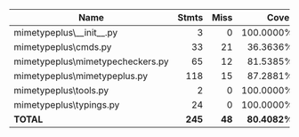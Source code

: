 | Name                             |    Stmts |     Miss |        Cover |
|--------------------------------- | -------: | -------: | -----------: |
| mimetypeplus\\_\_init\_\_.py     |        3 |        0 |    100.0000% |
| mimetypeplus\cmds.py             |       33 |       21 |     36.3636% |
| mimetypeplus\mimetypecheckers.py |       65 |       12 |     81.5385% |
| mimetypeplus\mimetypeplus.py     |      118 |       15 |     87.2881% |
| mimetypeplus\tools.py            |        2 |        0 |    100.0000% |
| mimetypeplus\typings.py          |       24 |        0 |    100.0000% |
|                        **TOTAL** |  **245** |   **48** | **80.4082%** |
